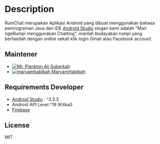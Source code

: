 # Description

RumChat merupakan Aplikasi Android yang dibuat menggunakan bahasa pemrograman Java dan IDE [Android Studio](https://developer.android.com/studio) slogan kami adalah "Mari ngeRumpi menggunakan Chatting", marilah budayakan rumpi yang berfaedah dengan _online_ sekali klik login Gmail atau Facebook account.

## Maintener

- [![Mr. Plankton](https://avatars0.githubusercontent.com/u/32671397?s=32&v=4) Aji Subarkah](https://github.com/ajisubarkah)
- [![maryamhabibah](https://avatars2.githubusercontent.com/u/39621478?s=32&v=4) MaryamHabibah](https://github.com/maryamhabibah)

## Requirements Developer

- [Android Studio](https://developer.android.com/studio) : ^3.3.3
- Android API Level ^19 (Kitkat)
- [Firebase](https://firebase.google.com/)

## License

MIT
